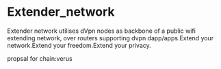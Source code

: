 # Extender_network

Extender network utilises dVpn nodes as
backbone of a public wifi extending network, over routers supporting dvpn dapp/apps.Extend your network.Extend your freedom.Extend your privacy.

propsal for chain:verus
